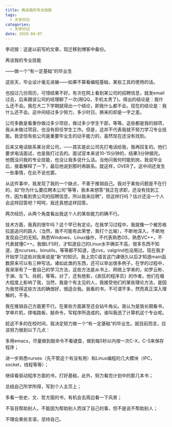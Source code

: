 ```yaml
---
title: 再谈我的专业技能
tags:
  - 大学印记
categories:
  - 大学印记
date: 2010-04-07
---
```


李迟按：这是以前写的文章，现迁移到博客中备份。  

再谈我的专业技能

——做一个“有一定基础”的毕业生

<!-- more -->

这些天，毕业设计毫无进展——如果不算看编程基础，某些工具的使用的话。

也投过几份简历，可惜结果不好。有次在网上看到某公司的招聘信息，就发email过去，后来跟该公司的经理聊了一次(用QQ，手机太贵了)。得出的结论是：我什么还不会。我在大二下学期就得出一个结论，即我什么都不会。现在的结论是：我什么还不会。这中间经过多少努力，多少时日。换来的却是一字之差。

公司多数是看重你做过多少项目，做过多少学生干部，等等。这些都是我的弱项，我从未做过项目，也没有担任学生工作。但是，这并不代表我就不努力学习专业技能。我坚信有些公司是重要毕业生的动手能力的，虽然现在还没有找到。

后来又电话联系某台资公司，——其实是此公司先打电话给我，我再回复的。他们要求电话面试，也是我打过去的。面试官本来说10-15分钟的，结果3分钟搞完。他既没问我的专业技能，也没让我多说什么话。当他问我何时能到岗，我说毕业后，接着解释了一下，最后他说到那时再联系。就这样，OVER了。这中间还发生一些事情，在此不说也罢。

从这件事中，我发现了我的一个缺点，不善于推销自己。我对于某些问题是不在行的，如“你为什么要应聘本公司”等等，我本来想答“我正在求职，还没有找到工作，因为看到贵公司的招聘信息，所以我来应聘”，但这样行吗？估计还没一个人会这样回答吧？呵呵，我还真想这样回答。

两次经历，从两个角度看出我这个人的某些能力的确不行。

技术方面，我真的很牛吗？这个早已有定论。在我学习过程中，我就像一个被苏格拉底追问的路人（当然，我不可能有此荣誉，我打个比喻），不断地深入，不断地发现自己的无知。熟悉Windows、Linux操作，不代表熟悉OS，熟悉VC++，不代表就懂C++。我做LFS时，才知道自己的Linux水平确实不高，很多东西不知道，连ncurses，binutils，等等都不知道，连cvs，valgrind也没用过。现在我才开始学习这些对我来说是“新”的知识。我上完C语言这门课很久以后才知道main函数原来可以有三种写法。诸如此类的东西，还可以举出很多例子。在学的过程中，我渐渐有了一套自己的学习方法，这些方法是从书上、网络上学来的，如罗云彬、于渊、左飞、肖舸，等等。对了，还有绝影，《疯狂的程序员》的作者。他们在极大程度上影响了我，当然，我是个有主见的人，我接受他们的某些理论方法，是因为我觉得这些方法的确很好，很适合我。我看的书，不可谓不多，然而真正深入理解的，不多。

我在推销自己方面更不行。在某些方面甚至还会钻牛角尖。我认为是我长期看书，学单片机，焊电路板，敲命令，写程序所造成的。谁叫我选了计算机这个专业呢。

趁这不多的在校时间，我决定努力做一个“有一定基础”的毕业生。就目前而言，应该努力做到以下几点：

多用emacs，尽量做到敲命令不看键盘，做到每5秒以内按一次C-X，C-S来保存程序；

进一步熟悉nurses（先不管这个有没有用）和Linux编程的几大模块（IPC，socket，线程等等）；

继续看驱动程序方面的书，打好基础，此外，努力看完计划中的那几本书；

总结自己所学所得，写到个人主页上；

多看一些史、文、哲方面的书，有机会去周边看一下风景；

不盲目帮助别人，不能因为帮助别人而误了自己的事，但不是说不帮助别人；

不理会某些言语，坚持自己。

